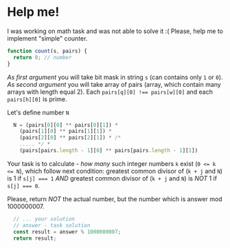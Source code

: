 # Help me!

I was working on math task and was not able to solve it :(
Please, help me to implement "simple" counter.

```js
function count(s, pairs) {
  return 0; // number
}
```

*As first argument* you will take bit mask in string `s` (can contains only `1` or `0`).
*As second argument* you will take array of pairs (array, which contain many arrays with length equal 2). Each `pairs[q][0] !== pairs[w][0]` and each `pairs[h][0]` is prime.

Let's define number `N`
```js
  N = (pairs[0][0] ** pairs[0][1]) *
    (pairs[1][0] ** pairs[1][1]) *
    (pairs[2][0] ** pairs[2][1]) * /*
    ..... */ *
    (pairs[pairs.length - 1][0] ** pairs[pairs.length - 1][1])
```

Your task is to calculate - *how many* such integer numbers `k` exist (`0 <= k <= N`), which follow next condition: greatest common divisor of (`k + j` and `N`) is 1 if `s[j] === 1` *AND* greatest common divisor of (`k + j` and `N`) is *NOT* 1 if `s[j] === 0`.

Please, return *NOT* the actual number, but the number which is answer mod 1000000007.
```js
  // ... your solution
  // answer - task solution
  const result = answer % 1000000007;
  return result;
```

